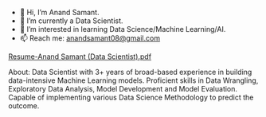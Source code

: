 - 👋 Hi, I’m Anand Samant.
- 🌱 I’m currently a Data Scientist.
- 👀 I’m interested in learning Data Science/Machine Learning/AI. 
- 📫 Reach me: anandsamant08@gmail.com 

<!---
anandsamant08/anandsamant08 is a ✨ special ✨ repository because its `README.md` (this file) appears on your GitHub profile.
You can click the Preview link to take a look at your changes.
--->

[Resume-Anand Samant (Data Scientist).pdf](https://github.com/anandsamant08/anandsamant08/files/10397742/Resume-Anand.Samant.Data.Scientist.pdf)

About:
Data Scientist with 3+ years of broad-based experience in building data-intensive Machine Learning models. Proficient skills in Data
Wrangling, Exploratory Data Analysis, Model Development and Model Evaluation. Capable of implementing various Data Science
Methodology to predict the outcome.
